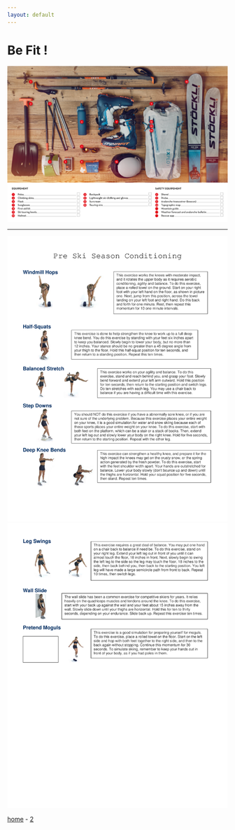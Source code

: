 ```yaml
---
layout: default
---
```

# Be Fit !

![equipment](equip.png)

---

![prépar](prep1.png)
![prépar](prep2.png)


[home](./) - [2](./page2.md) 
